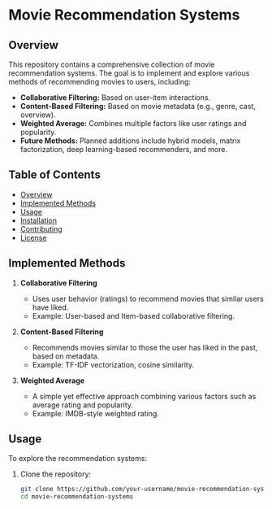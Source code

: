 # Movie Recommendation Systems

## Overview

This repository contains a comprehensive collection of movie recommendation systems. The goal is to implement and explore various methods of recommending movies to users, including:

- **Collaborative Filtering:** Based on user-item interactions.
- **Content-Based Filtering:** Based on movie metadata (e.g., genre, cast, overview).
- **Weighted Average:** Combines multiple factors like user ratings and popularity.
- **Future Methods:** Planned additions include hybrid models, matrix factorization, deep learning-based recommenders, and more.

## Table of Contents

- [Overview](#overview)
- [Implemented Methods](#implemented-methods)
- [Usage](#usage)
- [Installation](#installation)
- [Contributing](#contributing)
- [License](#license)

## Implemented Methods

1. **Collaborative Filtering**
   - Uses user behavior (ratings) to recommend movies that similar users have liked.
   - Example: User-based and Item-based collaborative filtering.

2. **Content-Based Filtering**
   - Recommends movies similar to those the user has liked in the past, based on metadata.
   - Example: TF-IDF vectorization, cosine similarity.

3. **Weighted Average**
   - A simple yet effective approach combining various factors such as average rating and popularity.
   - Example: IMDB-style weighted rating.

## Usage

To explore the recommendation systems:

1. Clone the repository:
   ```bash
   git clone https://github.com/your-username/movie-recommendation-systems.git
   cd movie-recommendation-systems
